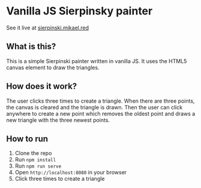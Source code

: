 # Vanilla JS Sierpinsky painter

See it live at [sierpinski.mikael.red](https://sierpinski.mikael.red)

## What is this?

This is a simple Sierpinski painter written in vanilla JS. It uses the HTML5 canvas element to draw the triangles.

## How does it work?

The user clicks three times to create a triangle. When there are three points, the canvas is cleared and the triangle is drawn. Then the user can click anywhere to create a new point which removes the oldest point and draws a new triangle with the three newest points.

## How to run

1. Clone the repo
2. Run `npm install`
3. Run `npm run serve`
4. Open `http://localhost:8080` in your browser
5. Click three times to create a triangle